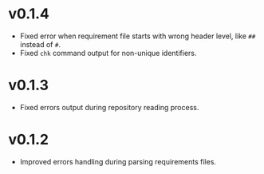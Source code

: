 # v0.1.4
* Fixed error when requirement file starts with wrong header level, like `##` instead of `#`.
* Fixed `chk` command output for non-unique identifiers.

# v0.1.3
* Fixed errors output during repository reading process.

# v0.1.2
* Improved errors handling during parsing requirements files.
